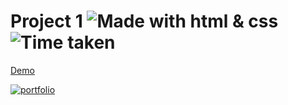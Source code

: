 # Project 1 ![Made with html & css](https://img.shields.io/badge/MADE%20WITH-HTML%26CSS-blue) ![Time taken](https://img.shields.io/badge/TIME%20TAKEN-2--3hrs-orange)

[Demo](https://mellow-sunburst-2bb3cc.netlify.app/)

[![portfolio](https://img.shields.io/badge/my_portfolio-000?style=for-the-badge&logo=ko-fi&logoColor=white)](https://aniket-dev.netlify.app/)
